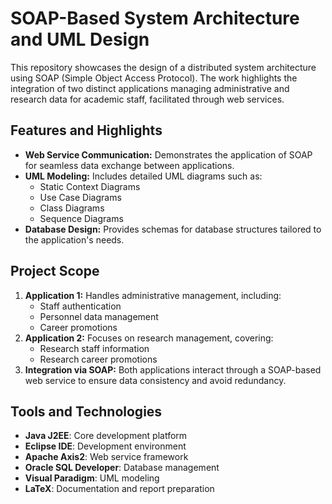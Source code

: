 # SOAP-Based System Architecture and UML Design

This repository showcases the design of a distributed system architecture using SOAP (Simple Object Access Protocol). The work highlights the integration of two distinct applications managing administrative and research data for academic staff, facilitated through web services.

## Features and Highlights
- **Web Service Communication:** Demonstrates the application of SOAP for seamless data exchange between applications.
- **UML Modeling:** Includes detailed UML diagrams such as:
  - Static Context Diagrams
  - Use Case Diagrams
  - Class Diagrams
  - Sequence Diagrams
- **Database Design:** Provides schemas for database structures tailored to the application's needs.

## Project Scope
1. **Application 1:** Handles administrative management, including:
   - Staff authentication
   - Personnel data management
   - Career promotions
2. **Application 2:** Focuses on research management, covering:
   - Research staff information
   - Research career promotions
3. **Integration via SOAP:** Both applications interact through a SOAP-based web service to ensure data consistency and avoid redundancy.

## Tools and Technologies
- **Java J2EE**: Core development platform
- **Eclipse IDE**: Development environment
- **Apache Axis2**: Web service framework
- **Oracle SQL Developer**: Database management
- **Visual Paradigm**: UML modeling
- **LaTeX**: Documentation and report preparation

